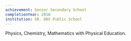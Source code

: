 ```yaml
---
achievement: Senior Secondary School
completionYear: 2018
institution: SR. DAV Public School
---
```


Physics, Chemistry, Mathematics with Physical Education.
